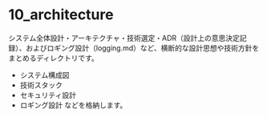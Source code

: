 # 10_architecture

システム全体設計・アーキテクチャ・技術選定・ADR（設計上の意思決定記録）、およびロギング設計（logging.md）など、横断的な設計思想や技術方針をまとめるディレクトリです。
- システム構成図
- 技術スタック
- セキュリティ設計
- ロギング設計
などを格納します。 